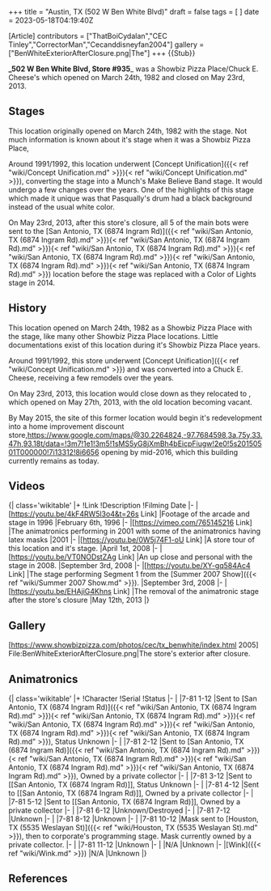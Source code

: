 +++
title = "Austin, TX (502 W Ben White Blvd)"
draft = false
tags = [ ]
date = 2023-05-18T04:19:40Z

[Article]
contributors = ["ThatBoiCydalan","CEC Tinley","CorrectorMan","Cecanddisneyfan2004"]
gallery = ["BenWhiteExteriorAfterClosure.png|The"]
+++
{{Stub}}

**_502 W Ben White Blvd, Store #935**_ was a Showbiz Pizza Place/Chuck E. Cheese's which opened on March 24th, 1982 and closed on May 23rd, 2013.

## Stages ##
This location originally opened on March 24th, 1982 with the  stage. Not much information is known about it's stage when it was a Showbiz Pizza Place, 

Around 1991/1992, this location underwent [Concept Unification]({{< ref "wiki/Concept Unification.md" >}}){< ref "wiki/Concept Unification.md" >}}), converting the stage into a Munch's Make Believe Band stage. It would undergo a few changes over the years. One of the highlights of this stage which made it unique was that Pasqually's drum had a black background instead of the usual white color.

On May 23rd, 2013, after this store's closure, all 5 of the main bots were sent to the [San Antonio, TX (6874 Ingram Rd)]({{< ref "wiki/San Antonio, TX (6874 Ingram Rd).md" >}}){< ref "wiki/San Antonio, TX (6874 Ingram Rd).md" >}}){< ref "wiki/San Antonio, TX (6874 Ingram Rd).md" >}}){< ref "wiki/San Antonio, TX (6874 Ingram Rd).md" >}}){< ref "wiki/San Antonio, TX (6874 Ingram Rd).md" >}}){< ref "wiki/San Antonio, TX (6874 Ingram Rd).md" >}}) location before the stage was replaced with a Color of Lights stage in 2014.

## History ##
This location opened on March 24th, 1982 as a Showbiz Pizza Place with the  stage, like many other Showbiz Pizza Place locations. Little documentations exist of this location during it's Showbiz Pizza Place years.

Around 1991/1992, this store underwent [Concept Unification]({{< ref "wiki/Concept Unification.md" >}}) and was converted into a Chuck E. Cheese, receiving a few remodels over the years.

On May 23rd, 2013, this location would close down as they relocated to , which opened on May 27th, 2013, with the old location becoming vacant.

By May 2015, the site of this former location would begin it's redevelopment into a home improvement discount store,<ref>https://www.google.com/maps/@30.2264824,-97.7684598,3a,75y,33.47h,93.18t/data=!3m7!1e1!3m5!1sMS5yG8jXmBh4bEicpFiugw!2e0!5s20150501T000000!7i13312!8i6656</ref> opening by mid-2016, which this building currently remains as today.

## Videos ##
{| class='wikitable'
|+
!Link
!Description
!Filming Date
|-
|[https://youtu.be/4kF4RW5l3o4&t=26s Link]
|Footage of the arcade and stage in 1996
|February 6th, 1996
|-
|[https://vimeo.com/765145216 Link]
|The animatronics performing in 2001 with some of the animatronics having latex masks
|2001
|-
|[https://youtu.be/0W5j74F1-oU Link]
|A store tour of this location and it's stage.
|April 1st, 2008
|-
|[https://youtu.be/VT0NODstZAg Link]
|An up close and personal with the stage in 2008.
|September 3rd, 2008
|-
|[https://youtu.be/XY-gq584Ac4 Link]
|The stage performing Segment 1 from the [Summer 2007 Show]({{< ref "wiki/Summer 2007 Show.md" >}}).
|September 3rd, 2008
|-
|[https://youtu.be/EHAjiG4Khns Link]
|The removal of the animatronic stage after the store's closure
|May 12th, 2013
|}

## Gallery ##
[https://www.showbizpizza.com/photos/cec/tx_benwhite/index.html 2005]<gallery>
File:BenWhiteExteriorAfterClosure.png|The store's exterior after closure.
</gallery>

## Animatronics ##
{| class='wikitable'
|+
!Character
!Serial
!Status
|-
|
|7-81 1-12
|Sent to [San Antonio, TX (6874 Ingram Rd)]({{< ref "wiki/San Antonio, TX (6874 Ingram Rd).md" >}}){< ref "wiki/San Antonio, TX (6874 Ingram Rd).md" >}}){< ref "wiki/San Antonio, TX (6874 Ingram Rd).md" >}}){< ref "wiki/San Antonio, TX (6874 Ingram Rd).md" >}}){< ref "wiki/San Antonio, TX (6874 Ingram Rd).md" >}}), Status Unknown
|-
|
|7-81 2-12
|Sent to [San Antonio, TX (6874 Ingram Rd)]({{< ref "wiki/San Antonio, TX (6874 Ingram Rd).md" >}}){< ref "wiki/San Antonio, TX (6874 Ingram Rd).md" >}}){< ref "wiki/San Antonio, TX (6874 Ingram Rd).md" >}}){< ref "wiki/San Antonio, TX (6874 Ingram Rd).md" >}}), Owned by a private collector 
|-
|
|7-81 3-12
|Sent to [[San Antonio, TX (6874 Ingram Rd)]], Status Unknown
|-
|
|7-81 4-12
|Sent to [[San Antonio, TX (6874 Ingram Rd)]], Owned by a private collector
|-
|
|7-81 5-12
|Sent to [[San Antonio, TX (6874 Ingram Rd)]], Owned by a private collector
|-
|
|7-81 6-12
|Unknown/Destroyed
|-
|
|7-81 7-12
|Unknown
|-
|
|7-81 8-12
|Unknown
|-
|
|7-81 10-12
|Mask sent to [Houston, TX (5535 Weslayan St)]({{< ref "wiki/Houston, TX (5535 Weslayan St).md" >}}), then to corporate's programming stage. Mask currently owned by a private collector.
|-
|
|7-81 11-12
|Unknown
|-
|
|N/A
|Unknown
|-
|[Wink]({{< ref "wiki/Wink.md" >}})
|N/A
|Unknown
|}

## References ##
<references />